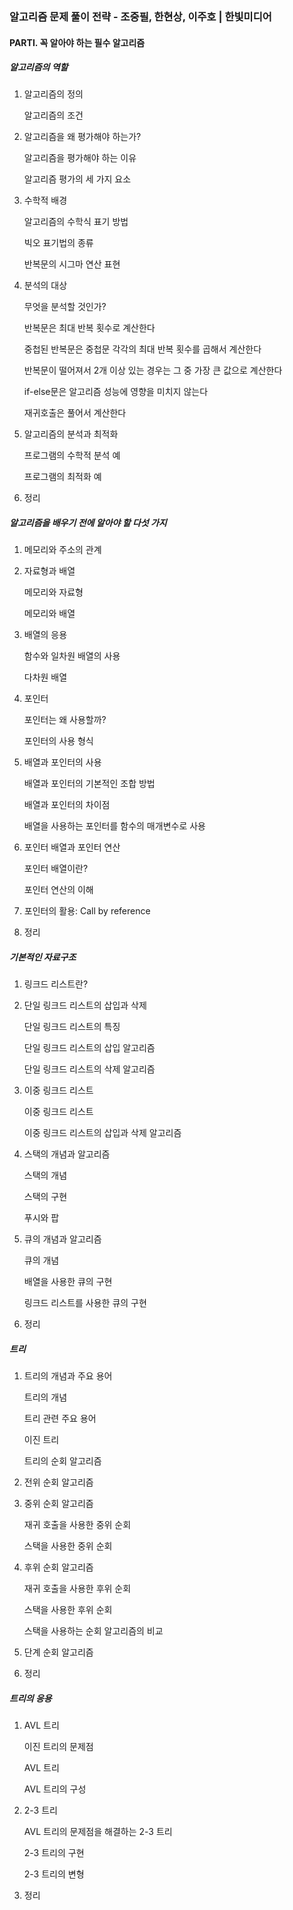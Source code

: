 ### 알고리즘 문제 풀이 전략 - 조중필, 한현상, 이주호 | 한빛미디어



#### PARTⅠ. 꼭 알아야 하는 필수 알고리즘

##### 알고리즘의 역할

1. 알고리즘의 정의

   알고리즘의 조건

2. 알고리즘을 왜 평가해야 하는가?

   알고리즘을 평가해야 하는 이유

   알고리즘 평가의 세 가지 요소

3. 수학적 배경

   알고리즘의 수학식 표기 방법

   빅오 표기법의 종류

   반복문의 시그마 연산 표현

4. 분석의 대상

   무엇을 분석할 것인가?

   반복문은 최대 반복 횟수로 계산한다

   중첩된 반복문은 중첩문 각각의 최대 반복 횟수를 곱해서 계산한다

   반복문이 떨어져서 2개 이상 있는 경우는 그 중 가장 큰 값으로 계산한다

   if-else문은 알고리즘 성능에 영향을 미치지 않는다

   재귀호출은 풀어서 계산한다

5. 알고리즘의 분석과 최적화

   프로그램의 수학적 분석 예

   프로그램의 최적화 예

6. 정리



##### 알고리즘을 배우기 전에 알아야 할 다섯 가지

1. 메모리와 주소의 관계

2. 자료형과 배열

   메모리와 자료형

   메모리와 배열

3. 배열의 응용

   함수와 일차원 배열의 사용

   다차원 배열

4. 포인터

   포인터는 왜 사용할까?

   포인터의 사용 형식

5. 배열과 포인터의 사용

   배열과 포인터의 기본적인 조합 방법

   배열과 포인터의 차이점

   배열을 사용하는 포인터를 함수의 매개변수로 사용

6. 포인터 배열과 포인터 연산

   포인터 배열이란?

   포인터 연산의 이해

7. 포인터의 활용: Call by reference

8. 정리



##### 기본적인 자료구조

1. 링크드 리스트란?

2. 단일 링크드 리스트의 삽입과 삭제

   단일 링크드 리스트의 특징

   단일 링크드 리스트의 삽입 알고리즘

   단일 링크드 리스트의 삭제 알고리즘

3. 이중 링크드 리스트

   이중 링크드 리스트

   이중 링크드 리스트의 삽입과 삭제 알고리즘

4. 스택의 개념과 알고리즘

   스택의 개념

   스택의 구현

   푸시와 팝

5. 큐의 개념과 알고리즘

   큐의 개념

   배열을 사용한 큐의 구현

   링크드 리스트를 사용한 큐의 구현

6. 정리



##### 트리

1. 트리의 개념과 주요 용어

   트리의 개념

   트리 관련 주요 용어

   이진 트리

   트리의 순회 알고리즘

2. 전위 순회 알고리즘

3. 중위 순회 알고리즘

   재귀 호출을 사용한 중위 순회

   스택을 사용한 중위 순회

4. 후위 순회 알고리즘

   재귀 호출을 사용한 후위 순회

   스택을 사용한 후위 순회

   스택을 사용하는 순회 알고리즘의 비교

5. 단계 순회 알고리즘

6. 정리



##### 트리의 응용

1. AVL 트리

   이진 트리의 문제점

   AVL 트리

   AVL 트리의 구성

2. 2-3 트리

   AVL 트리의 문제점을 해결하는 2-3 트리

   2-3 트리의 구현

   2-3 트리의 변형

3. 정리

